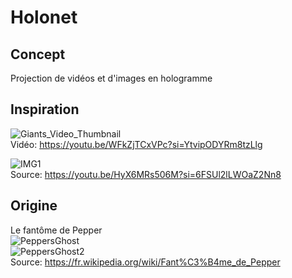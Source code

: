 # Holonet

## Concept
Projection de vidéos et d'images en hologramme 

## Inspiration
![Giants_Video_Thumbnail](https://img.youtube.com/vi/WFkZjTCxVPc/hqdefault.jpg) <br>
Vidéo: https://youtu.be/WFkZjTCxVPc?si=YtvipODYRm8tzLlg

![IMG1](https://cdn.discordapp.com/attachments/756876593837637685/1146615210308804648/image.png) <br>
Source: https://youtu.be/HyX6MRs506M?si=6FSUl2lLWOaZ2Nn8

## Origine
Le fantôme de Pepper <br>
![PeppersGhost](https://upload.wikimedia.org/wikipedia/commons/0/0c/Peppers_ghost_low_angle.jpg) <br>
![PeppersGhost2](https://upload.wikimedia.org/wikipedia/commons/1/19/Peppers_ghost_lit.jpg) <br>
Source: https://fr.wikipedia.org/wiki/Fant%C3%B4me_de_Pepper  <br>

